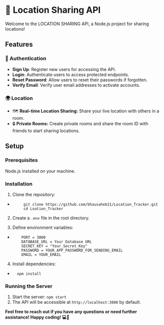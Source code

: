 # 📄 Location Sharing API

Welcome to the LOCATION SHARING API, a Node.js project for sharing locations!

## Features
### 🔐 Authentication
- **Sign Up**: Register new users for accessing the API.
- **Login**: Authenticate users to access protected endpoints.
- **Reset Password**: Allow users to reset their passwords if forgotten.
- **Verify Email**: Verify user email addresses to activate accounts.
  
### 🌍 Location 
- 🗺️ **Real-time Location Sharing:** Share your live location with others in a room.
- 🔒 **Private Rooms:** Create private rooms and share the room ID with friends to start sharing locations.

## Setup

### Prerequisites
 Node.js installed on your machine.

### Installation
1. Clone the repository:
-          git clone https://github.com/bhausaheb21/Location_Tracker.git
           cd Loation_Tracker
2. Create a `.env` file in the root directory.
 
3. Define environment variables:
 -         PORT = 3000
           DATABASE_URL = Your Database URL
           SECRET_KEY = "Your_Secret_Key"
           PASSWORD = YOUR_APP_PASSWORD_FOR_SENDING_EMAIL
           EMAIL = YOUR_EMAIL
       
4. Install dependencies:
-       npm install

### Running the Server
1. Start the server: `npm start`
2. The API will be accessible at `http://localhost:3000` by default.

**Feel free to reach out if you have any questions or need further assistance! Happy coding! 💻🚀**
